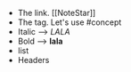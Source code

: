 

- The link. [[NoteStar]]
- The tag. Let's use #concept 
- Italic --> *LALA*
- Bold --> **lala**
- list
- Headers


